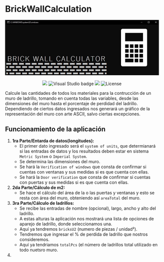 # BrickWallCalculation
![Portada Readme](https://github.com/ComputacionalJosue/BrickWallCalculator/blob/master/Docs/Cover%20image.jpg)
<div align="center">
  <img src="https://img.shields.io/badge/C%23-239120?style=for-the-badge&logo=c-sharp&logoColor=white">
  <img src="https://img.shields.io/badge/Visual_Studio-5C2D91?style=for-the-badge&logo=visual%20studio&logoColor=white" alt="Visual Studio badge">
  <img src="https://img.shields.io/badge/GIT-E44C30?style=for-the-badge&logo=git&logoColor=white">
  <img src="https://img.shields.io/github/license/ComputacionalJosue/BrickWallCalculator.svg" alt="License">
</div>


Calcule las cantidades de todos los materiales para la contrucción de un muro de ladrillo, tomando en cuenta todas las variables, desde las dimensiones del muro hasta el porcentaje de perdidad del ladrillo. Dependiendo de ciertos datos ingresados nos generará un gráfico de la representación del muro con arte ASCII, salvo ciertas excepciones.

## Funcionamiento de la aplicación

1. **1ra Parte/Entarda de datos(longitudes):**
   - El primer dato ingresado será el `system of units`, que determianará si las entradas de datos y los resultados deben estar en sistema `Metric System` o `Imperial System`.
   - Se determina las dimensiones del muro.
   - Se hará la `Verification of windows` que consta de confirmar si cuentas con ventanas y sus medidas si es que cuenta con ellas.
   - Se hará la `Door verification` que consta de confirmar si cuentas con puertas y sus medidas si es que cuenta con ellas.
2. **2da Parte/Cálculo de m2:**
   - Se hace el cálculo del área de la o las puertas y ventanas y esto se resta con área del muro, obteniendo así `areaTotal` del muro.
3. **3ra Parte/Cálculo de ladrillos:**
   - Se recibe las entradas de nombre (opcional), largo, ancho y alto del ladrillo.
   - A estas alturas la aplicación nos mostrará una lista de opciones de aparejo de ladrillo, donde seleccionamos una.
   - Aquí ya tendremos `bricksU2` (numero de piezas / unidad²).
   - Tendremos que ingresar el % de perdida de ladrillo que nostros consideremos.
   - Aquí ya tendriamos `totalPcs` (el número de ladrillos total utilizado en todo nuetsro muro.
4.

